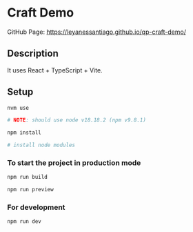 # Craft Demo

GitHub Page: https://leyanessantiago.github.io/qp-craft-demo/

## Description

It uses React + TypeScript + Vite.

## Setup

```sh
nvm use

# NOTE: should use node v18.18.2 (npm v9.8.1)
```

```sh
npm install

# install node modules
```

### To start the project in production mode

```sh
npm run build

npm run preview
```

### For development

```sh
npm run dev
```
